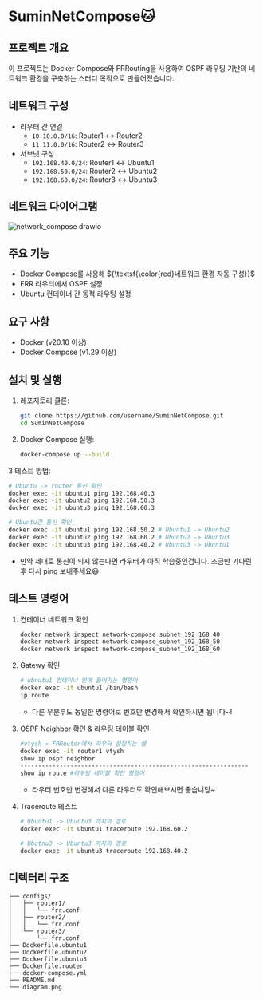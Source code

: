 # SuminNetCompose🐱


## 프로젝트 개요
이 프로젝트는 Docker Compose와 FRRouting을 사용하여 OSPF 라우팅 기반의 네트워크 환경을 구축하는 스터디 목적으로 만들어졌습니다.


## 네트워크 구성
- 라우터 간 연결
  - `10.10.0.0/16`: Router1 ↔ Router2
  - `11.11.0.0/16`: Router2 ↔ Router3
- 서브넷 구성
  - `192.168.40.0/24`: Router1 ↔ Ubuntu1
  - `192.168.50.0/24`: Router2 ↔ Ubuntu2
  - `192.168.60.0/24`: Router3 ↔ Ubuntu3
  
## 네트워크 다이어그램
![network_compose drawio](https://github.com/user-attachments/assets/fd09047a-a930-4819-b2f1-c8b7581ca57f)



## 주요 기능
- Docker Compose를 사용해 ${\textsf{\color{red}네트워크 환경 자동 구성}}$
- FRR 라우터에서 OSPF 설정
- Ubuntu 컨테이너 간 동적 라우팅 설정


## 요구 사항
- Docker (v20.10 이상)
- Docker Compose (v1.29 이상)


## 설치 및 실행
1. 레포지토리 클론:
   ```bash
   git clone https://github.com/username/SuminNetCompose.git
   cd SuminNetCompose
2. Docker Compose 실행:
   ```bash
   docker-compose up --build
3 테스트 방법:
  ```bash
# Ubuntu -> router 통신 확인
docker exec -it ubuntu1 ping 192.168.40.3
docker exec -it ubuntu2 ping 192.168.50.3
docker exec -it ubuntu3 ping 192.168.60.3

# Ubuntu간 통신 확인
docker exec -it ubuntu1 ping 192.168.50.2 # Ubuntu1 -> Ubuntu2
docker exec -it ubuntu2 ping 192.168.60.2 # Ubuntu2 -> Ubuntu3
docker exec -it ubuntu3 ping 192.168.40.2 # Ubuntu3 -> Ubuntu1
```
- 만약 제대로 통신이 되지 않는다면 라우터가 아직 학습중인겁니다. 조금만 기다린 후 다시 ping 보내주세요😃

## 테스트 명령어
1. 컨테이너 네트워크 확인
   ```bash
   docker network inspect network-compose subnet_192_168_40
   docker network inspect network-compose_subnet_192_168_50
   docker network inspect network-compose_subnet_192_168_60
   ```
2. Gatewy 확인
   ```bash
   # ubnutu1 컨테이너 안에 들어가는 명령어 
   docker exec -it ubuntu1 /bin/bash 
   ip route
   ```
   - 다른 우분투도 동일한 명령어로 번호만 변경해서 확인하시면 됩니다~!

4. OSPF Neighbor 확인 & 라우팅 테이블 확인
   ```bash
   #vtysh = FRRouter에서 라우터 설정하는 쉘
   docker exec -it router1 vtysh 
   show ip ospf neighbor
   ----------------------------------------------------------------
   show ip route #라우팅 테이블 확인 명령어
   ```
   - 라우터 번호만 변경해서 다른 라우터도 확인해보시면 좋습니당~
5. Traceroute 테스트
   ```bash
   # Ubuntu1 -> Ubuntu3 까지의 경로
   docker exec -it ubuntu1 traceroute 192.168.60.2
   
   # Ubutnu3 -> Ubuntu3 까지의 경로
   docker exec -it ubuntu3 traceroute 192.168.40.2 
   ```
   

## 디렉터리 구조
```
├── configs/
│   ├── router1/
│   │   └── frr.conf
│   ├── router2/
│   │   └── frr.conf
│   └── router3/
│       └── frr.conf
├── Dockerfile.ubuntu1
├── Dockerfile.ubuntu2
├── Dockerfile.ubuntu3
├── Dockerfile.router
├── docker-compose.yml
├── README.md
└── diagram.png
```
